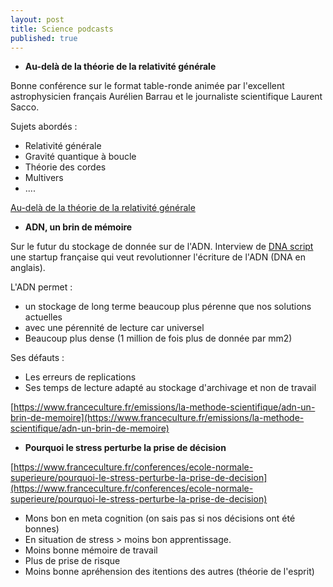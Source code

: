 ```yaml
---
layout: post
title: Science podcasts
published: true
---
```


* **Au-delà de la théorie de la relativité générale**

Bonne conférence sur le format table-ronde animée par l'excellent astrophysicien français Aurélien Barrau et le journaliste scientifique Laurent Sacco.

Sujets abordés :

* Relativité générale
* Gravité quantique à boucle
* Théorie des cordes
* Multivers
* ....

[Au-delà de la théorie de la relativité générale](https://www.franceculture.fr/conferences/bibliotheque-publique-dinformation/au-dela-de-la-theorie-de-la-relativite-generale)

* **ADN, un brin de mémoire**

Sur le futur du stockage de donnée sur de l'ADN.
Interview de [DNA script](http://dnascript.co/) une startup française qui veut revolutionner l'écriture de l'ADN (DNA en anglais).

L'ADN permet :

* un stockage de long terme beaucoup plus pérenne que nos solutions actuelles
* avec une pérennité de lecture car universel
* Beaucoup plus dense (1 million de fois plus de donnée par mm2)

Ses défauts :

* Les erreurs de replications
* Ses temps de lecture adapté au stockage d'archivage et non de travail

[https://www.franceculture.fr/emissions/la-methode-scientifique/adn-un-brin-de-memoire](https://www.franceculture.fr/emissions/la-methode-scientifique/adn-un-brin-de-memoire)



* **Pourquoi le stress perturbe la prise de décision**

[https://www.franceculture.fr/conferences/ecole-normale-superieure/pourquoi-le-stress-perturbe-la-prise-de-decision](https://www.franceculture.fr/conferences/ecole-normale-superieure/pourquoi-le-stress-perturbe-la-prise-de-decision)


* Mons bon en meta cognition (on sais pas si nos décisions ont été bonnes)
* En situation de stress > moins bon apprentissage.
* Moins bonne mémoire de travail
* Plus de prise de risque
* Moins bonne apréhension des itentions des autres (théorie de l'esprit)
